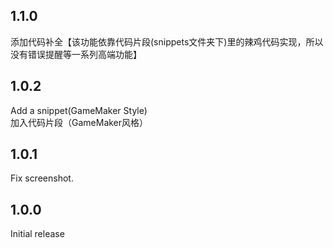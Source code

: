 ## 1.1.0

添加代码补全【该功能依靠代码片段(snippets文件夹下)里的辣鸡代码实现，所以没有错误提醒等一系列高端功能】

## 1.0.2

Add a snippet(GameMaker Style)  
加入代码片段（GameMaker风格）  

## 1.0.1

Fix screenshot.

## 1.0.0

Initial release